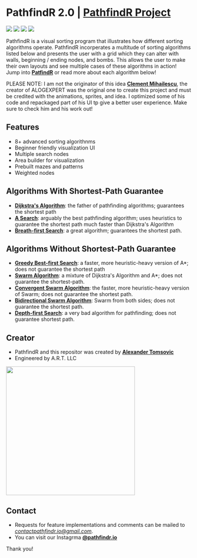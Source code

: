 # PathfindR 2.0 | [PathfindR Project](https://alexandertomsovic.github.io/pathfindr/)
![](https://img.shields.io/static/v1?label=PathfindR+Servers&style=flat-square&message=Active&color=brightgreen)
![](https://img.shields.io/static/v1?label=Javascript&logo=Javascript&style=flat-square&message=ES6&color=f0db4f)
![](https://img.shields.io/static/v1?label=HTML&logo=html5&style=flat-square&message=5.0&color=FF5733)
![](https://img.shields.io/static/v1?label=CSS&logo=css3&style=flat-square&message=V3&color=1572b6)

PathfindR is a visual sorting program that illustrates how different sorting algorithms operate. PathfindR incorperates a multitude of sorting algorithms listed below and presents the user with a grid which they can alter with walls, beginning / ending nodes, and bombs. This allows the user to make their own layouts and see multiple cases of these algorithms in action! Jump into [**PatfindR**](https://alexandertomsovic.github.io/pathfindr/) or read more about each algorithm below! 

PLEASE NOTE: I am not the originator of this idea [**Clement Mihailescu**](https://github.com/clementmihailescu/Pathfinding-Visualizer), the creator of ALOGEXPERT was the original one to create this project and must be credited with the animations, sprites, and idea. I optimized some of his code and repackaged part of his UI tp give a better user experience. Make sure to check him and his work out!  

## Features
- 8+ advanced sorting algorithnms
- Beginner friendly visualization UI
- Multiple search nodes
- Area builder for visualization
- Prebuilt mazes and patterns
- Weighted nodes

## Algorithms With Shortest-Path Guarantee
- [**Dijkstra's Algorithm**](https://www.geeksforgeeks.org/dijkstras-shortest-path-algorithm-greedy-algo-7/): the father of pathfinding algorithms; guarantees the shortest path
- [**A Search**](https://www.geeksforgeeks.org/a-search-algorithm/): arguably the best pathfinding algorithm; uses heuristics to guarantee the shortest path much faster than Dijkstra's Algorithm
- [**Breath-first Search**](https://www.geeksforgeeks.org/breadth-first-search-or-bfs-for-a-graph/): a great algorithm; guarantees the shortest path.

## Algorithms Without Shortest-Path Guarantee
- [**Greedy Best-first Search**](https://ai-master.gitbooks.io/heuristic-search/content/what-is-greedy-best-first-search.html): a faster, more heuristic-heavy version of A*; does not guarantee the shortest path
- [**Swarm Algorithm**](https://www.sciencedirect.com/topics/computer-science/swarm-intelligence-algorithm): a mixture of Dijkstra's Algorithm and A*; does not guarantee the shortest-path.
- [**Convergent Swarm Algorithm**](https://www.hindawi.com/journals/cin/2013/384125/): the faster, more heuristic-heavy version of Swarm; does not guarantee the shortest path.
- [**Bidirectional Swarm Algorithm**](https://www.geeksforgeeks.org/bidirectional-search/): Swarm from both sides; does not guarantee the shortest path.
- [**Depth-first Search**](https://www.geeksforgeeks.org/depth-first-search-or-dfs-for-a-graph/): a very bad algorithm for pathfinding; does not guarantee shortest path. 
## Creator
- PathfindR and this repositor was created by [**Alexander Tomsovic**](https://github.com/alexandertomsovic)
- Engineered by A.R.T. LLC

<a target="_blank" href="https://alextomsovic1.wixsite.com/my-site">
<picture>
  <source media="(prefers-color-scheme: dark)" srcset="https://user-images.githubusercontent.com/84757117/189466772-50ae7326-ec5e-4b68-879d-a269cdc84c78.png">
  <source media="(prefers-color-scheme: light)" srcset="https://user-images.githubusercontent.com/84757117/189466772-50ae7326-ec5e-4b68-879d-a269cdc84c78.png">
  <img src="" width="350">
</picture>
</a>

## Contact
- Requests for feature implementations and comments can be mailed to *contactpathfindr.io@gmail.com*.
- You can visit our Instagrma [**@pathfindr.io**](https://www.instagram.com/pathfindr.io/)

Thank you! 
